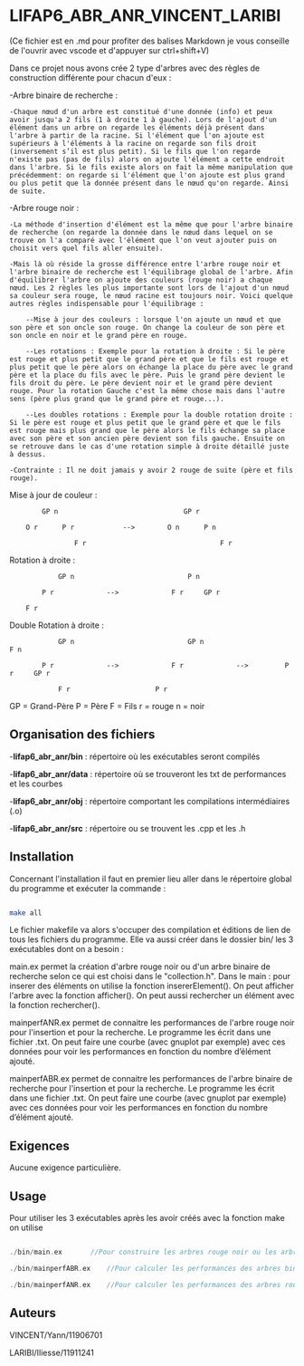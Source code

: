 # LIFAP6_ABR_ANR_VINCENT_LARIBI

(Ce fichier est en .md pour profiter des balises Markdown je vous conseille de l'ouvrir avec vscode et d'appuyer sur ctrl+shift+V) 

Dans ce projet nous avons crée 2 type d'arbres avec des règles de construction différente pour chacun d'eux : 

-Arbre binaire de recherche :
    
    -Chaque nœud d'un arbre est constitué d'une donnée (info) et peux avoir jusqu'a 2 fils (1 à droite 1 à gauche). Lors de l'ajout d'un élément dans un arbre on regarde les éléments déjà présent dans l'arbre à partir de la racine. Si l'élément que l'on ajoute est supérieurs à l'éléments à la racine on regarde son fils droit (inversement s’il est plus petit). Si le fils que l'on regarde n'existe pas (pas de fils) alors on ajoute l'élément a cette endroit dans l'arbre. Si le fils existe alors on fait la même manipulation que précédemment: on regarde si l'élément que l'on ajoute est plus grand ou plus petit que la donnée présent dans le nœud qu'on regarde. Ainsi de suite.


-Arbre rouge noir :
    
    -La méthode d'insertion d'élément est la même que pour l'arbre binaire de recherche (on regarde la donnée dans le nœud dans lequel on se trouve on l'a comparé avec l'élément que l'on veut ajouter puis on choisit vers quel fils aller ensuite).
    
    -Mais là où réside la grosse différence entre l'arbre rouge noir et l'arbre binaire de recherche est l'équilibrage global de l'arbre. Afin d'équilibrer l'arbre on ajoute des couleurs (rouge noir) a chaque nœud. Les 2 règles les plus importante sont lors de l'ajout d'un nœud sa couleur sera rouge, le nœud racine est toujours noir. Voici quelque autres règles indispensable pour l'équilibrage :
        
        --Mise à jour des couleurs : lorsque l'on ajoute un nœud et que son père et son oncle son rouge. On change la couleur de son père et son oncle en noir et le grand père en rouge.
        
        --Les rotations : Exemple pour la rotation à droite : Si le père est rouge et plus petit que le grand père et que le fils est rouge et plus petit que le père alors on échange la place du père avec le grand père et la place du fils avec le père. Puis le grand père devient le fils droit du père. Le père devient noir et le grand père devient rouge. Pour la rotation Gauche c'est la même chose mais dans l'autre sens (père plus grand que le grand père et rouge...).
        
        --Les doubles rotations : Exemple pour la double rotation droite : Si le père est rouge et plus petit que le grand père et que le fils est rouge mais plus grand que le père alors le fils échange sa place avec son père et son ancien père devient son fils gauche. Ensuite on se retrouve dans le cas d'une rotation simple à droite détaillé juste à dessus.
    
    -Contrainte : Il ne doit jamais y avoir 2 rouge de suite (père et fils rouge).


Mise à jour de couleur : 
 

            GP n                               GP r
        
        O r      P r            -->        O n      P n 

                    F r                                 F r


Rotation à droite : 

                GP n                            P n
            
            P r             -->             F r     GP r
        
        F r


Double Rotation à droite :


                GP n                            GP n                        F n
            
            P r             -->             F r             -->         P r     GP r

                F r                     P r



GP = Grand-Père     P = Père    F = Fils    r = rouge   n = noir



## Organisation des fichiers 



-**lifap6_abr_anr/bin** : répertoire où les exécutables seront compilés



-**lifap6_abr_anr/data** : répertoire où se trouveront les txt de performances et les courbes



-**lifap6_abr_anr/obj** : répertoire comportant les compilations intermédiaires (.o)



-**lifap6_abr_anr/src** : répertoire ou se trouvent les .cpp et les .h 



## Installation



Concernant l'installation il faut en premier lieu aller dans le répertoire global du programme et exécuter la commande :



```bash

make all

```  



Le fichier makefile va alors s'occuper des compilation et éditions de lien de tous les fichiers du programme. Elle va aussi créer dans le dossier bin/ les 3 exécutables dont on a besoin :

main.ex permet la création d'arbre rouge noir ou d'un arbre binaire de recherche selon ce qui est choisi dans le "collection.h". Dans le main : pour inserer des éléments on utilise la fonction insererElement(). On peut afficher l'arbre avec la fonction afficher(). On peut aussi rechercher un élément avec la fonction rechercher().  

mainperfANR.ex permet de connaitre les performances de l'arbre rouge noir pour l'insertion et pour la recherche. Le programme les écrit dans une fichier .txt. On peut faire une courbe (avec gnuplot par exemple) avec ces données pour voir les performances en fonction du nombre d’élément ajouté.

mainperfABR.ex permet de connaitre les performances de l'arbre binaire de recherche pour l'insertion et pour la recherche. Le programme les écrit dans une fichier .txt. On peut faire une courbe (avec gnuplot par exemple) avec ces données pour voir les performances en fonction du nombre d’élément ajouté.



## Exigences



Aucune exigence particulière.



## Usage



Pour utiliser les 3 exécutables après les avoir créés avec la fonction make on utilise

```c++

./bin/main.ex		//Pour construire les arbres rouge noir ou les arbres binaire de recherche.

./bin/mainperfABR.ex	//Pour calculer les performances des arbres binaire de recherche.

./bin/mainperfANR.ex	//Pour calculer les performances des arbres rouge noir.

```



## Auteurs



VINCENT/Yann/11906701



LARIBI/Iliesse/11911241


